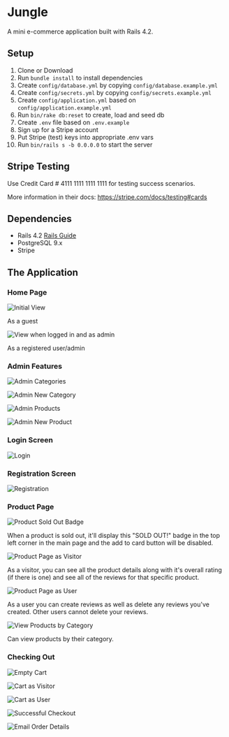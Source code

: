# Jungle

A mini e-commerce application built with Rails 4.2.

## Setup

1. Clone or Download
2. Run `bundle install` to install dependencies
3. Create `config/database.yml` by copying `config/database.example.yml`
4. Create `config/secrets.yml` by copying `config/secrets.example.yml`
5. Create `config/application.yml` based on `config/application.example.yml`
5. Run `bin/rake db:reset` to create, load and seed db
6. Create `.env` file based on `.env.example`
7. Sign up for a Stripe account
8. Put Stripe (test) keys into appropriate .env vars
9. Run `bin/rails s -b 0.0.0.0` to start the server

## Stripe Testing

Use Credit Card # 4111 1111 1111 1111 for testing success scenarios.

More information in their docs: <https://stripe.com/docs/testing#cards>

## Dependencies

* Rails 4.2 [Rails Guide](http://guides.rubyonrails.org/v4.2/)
* PostgreSQL 9.x
* Stripe

## The Application

### Home Page

![Initial View](https://github.com/Sonchucks/jungle-rails/blob/cleanup/docs/initial-view.png)

As a guest

![View when logged in and as admin](https://github.com/Sonchucks/jungle-rails/blob/cleanup/docs/logged-in-view.png)

As a registered user/admin

### Admin Features

![Admin Categories](https://github.com/Sonchucks/jungle-rails/blob/cleanup/docs/admin-categories.png)

![Admin New Category](https://github.com/Sonchucks/jungle-rails/blob/cleanup/docs/admin-new-category.png)

![Admin Products](https://github.com/Sonchucks/jungle-rails/blob/cleanup/docs/admin-products.png)

![Admin New Product](https://github.com/Sonchucks/jungle-rails/blob/cleanup/docs/admin-new-product.png)

### Login Screen

![Login](https://github.com/Sonchucks/jungle-rails/blob/cleanup/docs/login-screen.png)

### Registration Screen

![Registration](https://github.com/Sonchucks/jungle-rails/blob/cleanup/docs/registration-screen.png)

### Product Page

![Product Sold Out Badge](https://github.com/Sonchucks/jungle-rails/blob/cleanup/docs/sold-out-badge.png)

When a product is sold out, it'll display this "SOLD OUT!" badge in the top left corner in the main page and the add to card button will be disabled.

![Product Page as Visitor](https://github.com/Sonchucks/jungle-rails/blob/cleanup/docs/product-page-visitor.png)

As a visitor, you can see all the product details along with it's overall rating (if there is one) and see all of the reviews for that specific product.

![Product Page as User](https://github.com/Sonchucks/jungle-rails/blob/cleanup/docs/product-page-user.png)

As a user you can create reviews as well as delete any reviews you've created. Other users cannot delete your reviews.

![View Products by Category](https://github.com/Sonchucks/jungle-rails/blob/cleanup/docs/view-by-category.png)

Can view products by their category.


### Checking Out
![Empty Cart](https://github.com/Sonchucks/jungle-rails/blob/cleanup/docs/cart-no-items.png)

![Cart as Visitor](https://github.com/Sonchucks/jungle-rails/blob/cleanup/docs/cart-no-user.png)

![Cart as User](https://github.com/Sonchucks/jungle-rails/blob/cleanup/docs/cart.png)

![Successful Checkout](https://github.com/Sonchucks/jungle-rails/blob/cleanup/docs/cart-success.png)

![Email Order Details](https://github.com/Sonchucks/jungle-rails/blob/cleanup/docs/email-order-details.png)